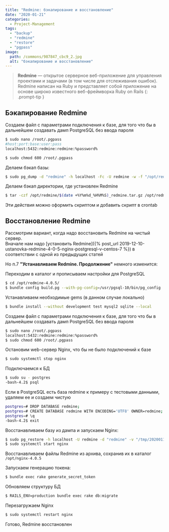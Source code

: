 ```yaml
---
title: "Redmine: бэкапирование и восстановление"
date: "2020-01-21"
categories: 
  - Project-Management
tags: 
  - "backup"
  - "redmine"
  - "restore"
  - "pgpass"
image:
  path: /commons/987847_cbc9_2.jpg
  alt: "бэкапирование и восстановление"
---
```


> **Redmine** — открытое серверное веб-приложение для управления проектами и задачами (в том числе для отслеживания ошибок). Redmine написан на Ruby и представляет собой приложение на основе широко известного веб-фреймворка Ruby on Rails
{: .prompt-tip }

## Бэкапирование Redmine

Создаем файл с параметрами подключения к базе, для того что бы в дальнейшем создавать дамп PostgreSQL без ввода пароля

```sh
$ sudo nano /root/.pgpass
#host:port:base:user:pass
localhost:5432:redmine:redmine:%password%

$ sudo chmod 600 /root/.pgpass
```

Делаем бэкап базы:

```sh
$ sudo pg_dump -d "redmine" -h localhost -Fc -U redmine -w -f "/opt/redmine/$(date +%Y%m%d_%H%M%S)_redmine.dump"
```

Делаем бэкап директории, где установлен Redmine

```sh
$ tar -czf /opt/redmine/$(date +%Y%m%d_%H%M%S)_redmine.tar.gz /opt/redmine-4.0.5
```

Эти действия можно оформить скриптом и добавить скрипт в crontab

## Восстановление Redmine

Рассмотрим вариант, когда надо восстановить Redmine на чистый сервер.  
Вначале нам надо [установить Redmine]({% post_url 2019-12-10-ustanovka-redmine-4-0-5-nginx-postgresql-v-centos-7 %}) в соответствии с одной из предыдущих статей

Но п.7 **"Устанавливаем Redmine. Продолжение"** немного изменится:

Переходим в каталог и прописываем настройки для PostgreSQL

```sh
$ cd /opt/redmine-4.0.5/
$ bundle config build.pg --with-pg-config=/usr/pgsql-10/bin/pg_config
```

Устанавливаем необходимые gems (в данном случае локально)

```sh
$ bundle install --without development test mysql2 sqlite --local
```

Создаем файл с параметрами подключения к базе, для того что бы в дальнейшем создавать дамп PostgreSQL без ввода пароля

```sh
$ sudo nano /root/.pgpass
localhost:5432:redmine:redmine:%password%
$ sudo chmod 600 /root/.pgpass
```

Остановим web-сервер Nginx, что бы не было подключений к базе

```sh
$ sudo systemctl stop nginx
```

Подключаемся к БД

```sh
$ sudo su - postgres
-bash-4.2$ psql
```

Если в PostgreSQL есть база redmine к примеру с тестовыми данными, удаляем ее и создаем чистую

```sh
postgres=# DROP DATABASE redmine;
postgres=# CREATE DATABASE redmine WITH ENCODING='UTF8' OWNER=redmine;
postgres=# \q
-bash-4.2$ exit
```

Восстанавливаем базу из дампа и запускаем Nginx:

```sh
$ sudo pg_restore -h localhost -U redmine -d "redmine" -v "/tmp/20200115_094958_redmine.dump"
$ sudo systemctl start nginx
```

Восстанавливаем файлы Redmine из архива, сохранив их в каталог `/opt/nginx-4.0.5`

Запускаем генерацию токена:

```sh
$ bundle exec rake generate_secret_token
```

Обновляем структуру БД

```sh
$ RAILS_ENV=production bundle exec rake db:migrate
```

Перезагружаем Nginx

```sh
$ sudo systemctl restart nginx
```

Готово, Redmine восстановлен
